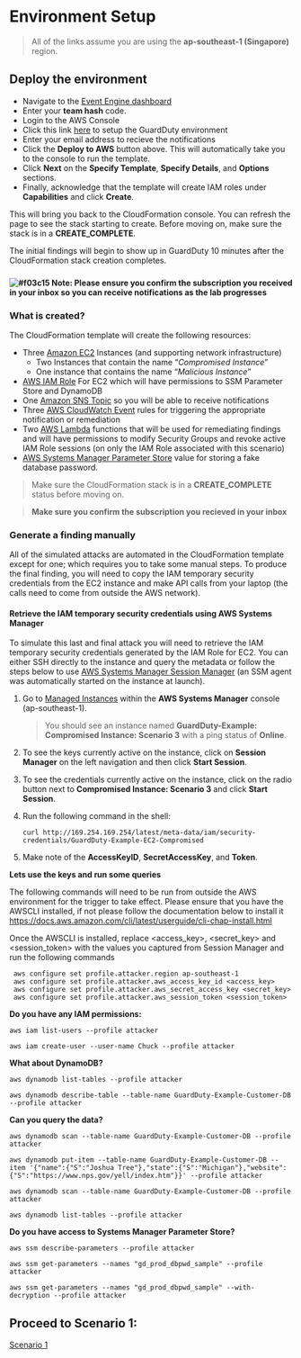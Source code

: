 # Environment Setup


> All of the links assume you are using the **ap-southeast-1 (Singapore)** region.
## Deploy the environment

*  Navigate to the [Event Engine dashboard](https://dashboard.eventengine.run)
*  Enter your **team hash** code. 
*  Login to the AWS Console
*  Click this link [here](https://console.aws.amazon.com/cloudformation/home?region=ap-southeast-1#/stacks/new?stackName=GuardDuty-Hands-On&templateURL=https://s3-us-west-2.amazonaws.com/sa-security-specialist-workshops-us-west-2/guardduty-hands-on/guardduty-cfn-template.yml) to setup the GuardDuty environment
*  Enter your email address to recieve the notifications
*  Click the **Deploy to AWS** button above.  This will automatically take you to the console to run the template.
*  Click **Next** on the **Specify Template**, **Specify Details**, and **Options** sections.
*  Finally, acknowledge that the template will create IAM roles under **Capabilities** and click **Create**.

This will bring you back to the CloudFormation console. You can refresh the page to see the stack starting to create. Before moving on, make sure the stack is in a **CREATE_COMPLETE**.

The initial findings will begin to show up in GuardDuty 10 minutes after the CloudFormation stack creation completes. 
###
**![#f03c15](https://placehold.it/15/f03c15/000000?text=+) Note: Please ensure you confirm the subscription you received in your inbox so you can receive notifications as the lab progresses**

### What is created?

The CloudFormation template will create the following resources:

  * Three [Amazon EC2](https://aws.amazon.com/ec2/) Instances (and supporting network infrastructure)
    * Two Instances that contain the name “*Compromised Instance*”
    * One instance that contains the name “*Malicious Instance*”
  * [AWS IAM Role](https://docs.aws.amazon.com/IAM/latest/UserGuide/id_roles.html) For EC2 which will have permissions to SSM Parameter Store and DynamoDB
  * One [Amazon SNS Topic](https://docs.aws.amazon.com/sns/latest/dg/GettingStarted.html) so you will be able to receive notifications
  * Three [AWS CloudWatch Event](https://docs.aws.amazon.com/AmazonCloudWatch/latest/events/WhatIsCloudWatchEvents.html) rules for triggering the appropriate notification or remediation
  * Two [AWS Lambda](https://aws.amazon.com/lambda/) functions that will be used for remediating findings and will have permissions to modify Security Groups and revoke active IAM Role sessions (on only the IAM Role associated with this scenario)
  * [AWS Systems Manager Parameter Store](https://docs.aws.amazon.com/systems-manager/latest/userguide/systems-manager-paramstore.html) value for storing a fake database password.

> Make sure the CloudFormation stack is in a **CREATE_COMPLETE** status before moving on.

> **Make sure you confirm the subscription you recieved in your inbox**

### Generate a finding manually

All of the simulated attacks are automated in the CloudFormation template except for one; which requires you to take some manual steps.  To produce the final finding, you will need to copy the IAM temporary security credentials from the EC2 instance and make API calls from your laptop (the calls need to come from outside the AWS network). 

#### Retrieve the IAM temporary security credentials using AWS Systems Manager

To simulate this last and final attack you will need to retrieve the IAM temporary security credentials generated by the IAM Role for EC2. You can either SSH directly to the instance and query the metadata or follow the steps below to use [AWS Systems Manager Session Manager](https://docs.aws.amazon.com/systems-manager/latest/userguide/session-manager.html) (an SSM agent was automatically started on the instance at launch). 

1.  Go to [Managed Instances](https://ap-southeast-1.console.aws.amazon.com/systems-manager/managed-instances?region=ap-southeast-1) within the **AWS Systems Manager** console (ap-southeast-1).
    
    > You should see an instance named **GuardDuty-Example: Compromised Instance: Scenario 3** with a ping status of **Online**.

2.  To see the keys currently active on the instance, click on **Session Manager** on the left navigation and then click **Start Session**.
3.  To see the credentials currently active on the instance, click on the radio button next to **Compromised Instance: Scenario 3** and click **Start Session**.
4.  Run the following command in the shell:

    ```
    curl http://169.254.169.254/latest/meta-data/iam/security-credentials/GuardDuty-Example-EC2-Compromised
    ```

5. Make note of the **AccessKeyID**, **SecretAccessKey**, and **Token**.

**Lets use the keys and run some queries**

The following commands will need to be run from outside the AWS environment for the trigger to take effect.
Please ensure that you have the AWSCLI installed, if not please follow the documentation below to install it
https://docs.aws.amazon.com/cli/latest/userguide/cli-chap-install.html

Once the AWSCLI is installed, replace <access_key>, <secret_key> and <session_token> with the values you captured from Session Manager and run the following commands

     
     aws configure set profile.attacker.region ap-southeast-1
     aws configure set profile.attacker.aws_access_key_id <access_key> 
     aws configure set profile.attacker.aws_secret_access_key <secret_key> 
     aws configure set profile.attacker.aws_session_token <session_token>
     

**Do you have any IAM permissions:**


```
aws iam list-users --profile attacker

aws iam create-user --user-name Chuck --profile attacker
```

**What about DynamoDB?**
```
aws dynamodb list-tables --profile attacker

aws dynamodb describe-table --table-name GuardDuty-Example-Customer-DB --profile attacker
```

**Can you query the data?**
```
aws dynamodb scan --table-name GuardDuty-Example-Customer-DB --profile attacker

aws dynamodb put-item --table-name GuardDuty-Example-Customer-DB --item '{"name":{"S":"Joshua Tree"},"state":{"S":"Michigan"},"website":{"S":"https://www.nps.gov/yell/index.htm"}}' --profile attacker

aws dynamodb scan --table-name GuardDuty-Example-Customer-DB --profile attacker

aws dynamodb list-tables --profile attacker
```

**Do you have access to Systems Manager Parameter Store?**
```
aws ssm describe-parameters --profile attacker

aws ssm get-parameters --names "gd_prod_dbpwd_sample" --profile attacker

aws ssm get-parameters --names "gd_prod_dbpwd_sample" --with-decryption --profile attacker

```

## Proceed to Scenario 1:

[Scenario 1](https://github.com/awssecurityevents/Automated_Threat_Detection_and_Remediation/blob/master/docs/scenario1/index.md)
